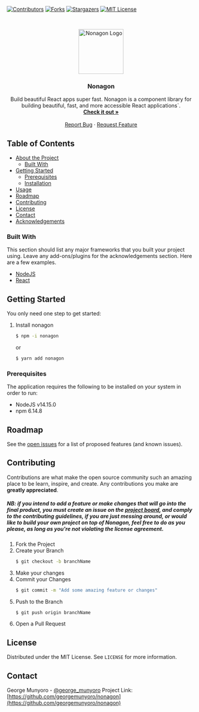 [![Contributors][contributors-shield]][contributors-url]
[![Forks][forks-shield]][forks-url]
[![Stargazers][stars-shield]][stars-url]
[![MIT License][license-shield]][license-url]

<!-- PROJECT LOGO -->
<br />
<p align="center">
  <a href="https://github.com/georgemunyoro/nonagon">
    <img src="https://i.ibb.co/Z6nVNwJ/github-logo.png" alt="Nonagon Logo" height="120">
  </a>

  <h3 align="center">Nonagon</h3>

  <p align="center">
    Build beautiful React apps super fast. Nonagon is a component library for building beautiful, fast, and more accessible React applications`.
    <br />
    <a href="https://npmjs.com/package/nonagon"><strong>Check it out »</strong></a>
    <br />
    <br />
    <a href="https://github.com/georgemunyoro/nonagon/issues">Report Bug</a>
    ·
    <a href="https://github.com/georgemunyoro/nonagon/issues">Request Feature</a>
  </p>
</p>

<!-- TABLE OF CONTENTS -->
## Table of Contents

- [About the Project](#about-the-project)
  - [Built With](#built-with)
- [Getting Started](#getting-started)
  - [Prerequisites](#prerequisites)
  - [Installation](#installation)
- [Usage](#usage)
- [Roadmap](#roadmap)
- [Contributing](#contributing)
- [License](#license)
- [Contact](#contact)
- [Acknowledgements](#acknowledgements)

### Built With

This section should list any major frameworks that you built your project using. Leave any add-ons/plugins for the acknowledgements section. Here are a few examples.

- [NodeJS](https://nodejs.org/en/)
- [React](https://reactjs.org/)

<!-- GETTING STARTED -->
## Getting Started

You only need one step to get started:

1. Install nonagon
   ```sh
   $ npm -i nonagon
   ```
   or
   ```sh
   $ yarn add nonagon
   ```

### Prerequisites

The application requires the following to be installed on your system in order to run:

- NodeJS v14.15.0
- npm 6.14.8

<!-- ROADMAP -->
## Roadmap

See the [open issues](https://github.com/georgemunyoro/nonagon/issues) for a list of proposed features (and known issues).

<!-- CONTRIBUTING -->
## Contributing

Contributions are what make the open source community such an amazing place to be learn, inspire, and create. Any contributions you make are **greatly appreciated**.

##### NB: if you intend to add a feature or make changes that will go into the final product, you must create an issue on the [project board](https://github.com/georgemunyoro/nonagon/issues), and comply to the contributing guidelines, if you are just messing around, or would like to build your own project on top of Nonagon, feel free to do as you please, as long as you're not violating the license agreement.

1. Fork the Project
2. Create your Branch
   ```sh
   $ git checkout -b branchName
   ```
3. Make your changes
4. Commit your Changes
   ```sh
   $ git commit -m "Add some amazing feature or changes"
   ```
5. Push to the Branch
   ```sh
   $ git push origin branchName
   ```
6. Open a Pull Request

<!-- LICENSE -->
## License

Distributed under the MIT License. See `LICENSE` for more information.

<!-- CONTACT -->
## Contact

George Munyoro - [@george_munyoro](https://twitter.com/george_munyoro)
Project Link: [https://github.com/georgemunyoro/nonagon](https://github.com/georgemunyoro/nonagon)

<!-- MARKDOWN LINKS & IMAGES -->
<!-- https://www.markdownguide.org/basic-syntax/#reference-style-links -->

[contributors-shield]: https://img.shields.io/github/contributors/georgemunyoro/nonagon.svg
[contributors-url]: https://github.com/georgemunyoro/nonagon/graphs/contributors
[forks-shield]: https://img.shields.io/github/forks/georgemunyoro/nonagon.svg
[forks-url]: https://github.com/georgemunyoro/nonagon/network/members
[stars-shield]: https://img.shields.io/github/stars/georgemunyoro/nonagon.svg
[stars-url]: https://github.com/georgemunyoro/nonagon/stargazers
[issues-url]: https://georgemunyoro.myjetbrains.com/youtrack/agiles/119-2/current
[license-url]: https://github.com/georgemunyoro/nonagon/blob/master/LICENSE.txt
[license-shield]: https://img.shields.io/github/license/georgemunyoro/nonagon.svg
[linkedin-url]: https://linkedin.com/in/georgemunyoro
